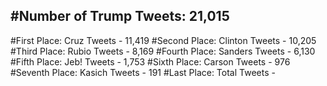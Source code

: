 #Number of Trump Tweets: 21,015
---
#First Place: Cruz Tweets - 11,419
#Second Place: Clinton Tweets - 10,205
#Third Place: Rubio Tweets - 8,169
#Fourth Place: Sanders Tweets - 6,130
#Fifth Place: Jeb! Tweets - 1,753
#Sixth Place: Carson Tweets - 976
#Seventh Place: Kasich Tweets - 191
#Last Place: Total Tweets -  
